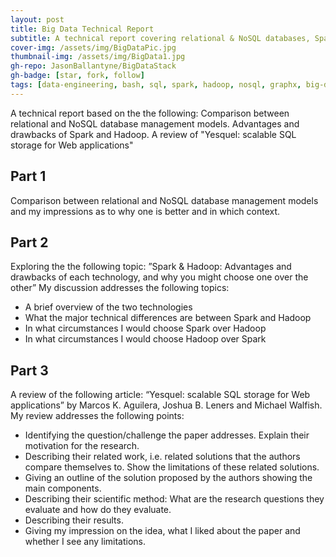 ```yaml
---
layout: post
title: Big Data Technical Report
subtitle: A technical report covering relational & NoSQL databases, Spark & Hadoop and Yesquel
cover-img: /assets/img/BigDataPic.jpg
thumbnail-img: /assets/img/BigData1.jpg
gh-repo: JasonBallantyne/BigDataStack
gh-badge: [star, fork, follow]
tags: [data-engineering, bash, sql, spark, hadoop, nosql, graphx, big-data]
---
```


A technical report based on the the following: Comparison between relational and NoSQL database management models. 
Advantages and drawbacks of Spark and Hadoop. A review of "Yesquel: scalable SQL storage for Web applications"


## Part 1
Comparison between relational and NoSQL database management models and my impressions as to why one is better and in which context.


## Part 2
Exploring the the following topic: ”Spark & Hadoop: Advantages and drawbacks of each technology, and why you might choose one over the other”
My discussion addresses the following topics:
* A brief overview of the two technologies
* What the major technical differences are between Spark and Hadoop
* In what circumstances I would choose Spark over Hadoop
* In what circumstances I would choose Hadoop over Spark

## Part 3
A review of the following article: “Yesquel: scalable SQL storage for Web applications” by Marcos K. Aguilera, Joshua B. Leners and Michael Walfish.
My review addresses the following points:
* Identifying the question/challenge the paper addresses. Explain their motivation for the research.
* Describing their related work, i.e. related solutions that the authors compare themselves to. Show the limitations of these related solutions.
* Giving an outline of the solution proposed by the authors showing the main components.
* Describing their scientific method: What are the research questions they evaluate and how do they evaluate.
* Describing their results.
* Giving my impression on the idea, what I liked about the paper and whether I see any limitations.
